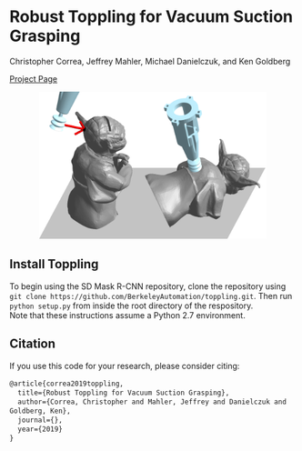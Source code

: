 # Robust Toppling for Vacuum Suction Grasping

Christopher Correa, Jeffrey Mahler, Michael Danielczuk, and Ken Goldberg

<a href="https://sites.google.com/view/toppling/home" title="Project Page">Project Page</a>

<p align="center">
  <img src="/images/figure_0.png" alt="drawing" width="400"/>
</p>

## Install Toppling
To begin using the SD Mask R-CNN repository, clone the repository using `git clone https://github.com/BerkeleyAutomation/toppling.git`. Then run `python setup.py` from inside the root directory of the respository.  
Note that these instructions assume a Python 2.7 environment.

## Citation
If you use this code for your research, please consider citing: 
```
@article{correa2019toppling,
  title={Robust Toppling for Vacuum Suction Grasping},
  author={Correa, Christopher and Mahler, Jeffrey and Danielczuk and Goldberg, Ken},
  journal={},
  year={2019}
}
```
